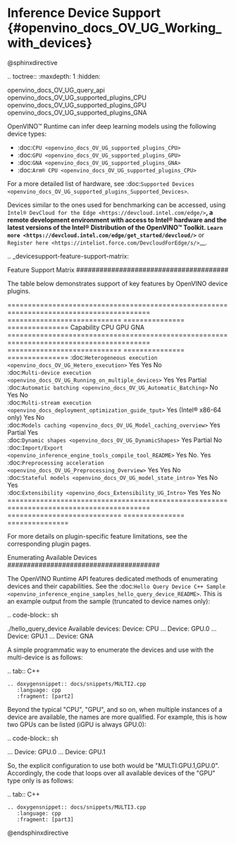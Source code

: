# Inference Device Support {#openvino_docs_OV_UG_Working_with_devices}

@sphinxdirective

.. toctree::
   :maxdepth: 1
   :hidden:

   openvino_docs_OV_UG_query_api
   openvino_docs_OV_UG_supported_plugins_CPU
   openvino_docs_OV_UG_supported_plugins_GPU
   openvino_docs_OV_UG_supported_plugins_GNA


OpenVINO™ Runtime can infer deep learning models using the following device types:

* :doc:`CPU <openvino_docs_OV_UG_supported_plugins_CPU>`
* :doc:`GPU <openvino_docs_OV_UG_supported_plugins_GPU>`
* :doc:`GNA <openvino_docs_OV_UG_supported_plugins_GNA>`
* :doc:`Arm® CPU <openvino_docs_OV_UG_supported_plugins_CPU>`

For a more detailed list of hardware, see :doc:`Supported Devices <openvino_docs_OV_UG_supported_plugins_Supported_Devices>`.

Devices similar to the ones used for benchmarking can be accessed, using `Intel® DevCloud for the Edge <https://devcloud.intel.com/edge/>`__, 
a remote development environment with access to Intel® hardware and the latest versions of the Intel® Distribution of the OpenVINO™ Toolkit. 
`Learn more <https://devcloud.intel.com/edge/get_started/devcloud/>`__ or `Register here <https://inteliot.force.com/DevcloudForEdge/s/>`__.



.. _devicesupport-feature-support-matrix:



Feature Support Matrix
#######################################

The table below demonstrates support of key features by OpenVINO device plugins.

 ========================================================================================= ============================ =============== ===============
  Capability                                                                                CPU                         GPU             GNA            
 ========================================================================================= ============================ =============== ===============
  :doc:`Heterogeneous execution <openvino_docs_OV_UG_Hetero_execution>`                     Yes                         Yes             No            
  :doc:`Multi-device execution <openvino_docs_OV_UG_Running_on_multiple_devices>`           Yes                         Yes             Partial       
  :doc:`Automatic batching <openvino_docs_OV_UG_Automatic_Batching>`                        No                          Yes             No            
  :doc:`Multi-stream execution <openvino_docs_deployment_optimization_guide_tput>`          Yes (Intel® x86-64 only)    Yes             No             
  :doc:`Models caching <openvino_docs_OV_UG_Model_caching_overview>`                        Yes                         Partial         Yes            
  :doc:`Dynamic shapes <openvino_docs_OV_UG_DynamicShapes>`                                 Yes                         Partial         No             
  :doc:`Import/Export <openvino_inference_engine_tools_compile_tool_README>`                Yes                         No.             Yes            
  :doc:`Preprocessing acceleration <openvino_docs_OV_UG_Preprocessing_Overview>`            Yes                         Yes             No            
  :doc:`Stateful models <openvino_docs_OV_UG_model_state_intro>`                            Yes                         No              Yes            
  :doc:`Extensibility <openvino_docs_Extensibility_UG_Intro>`                               Yes                         Yes             No            
 ========================================================================================= ============================ =============== ===============

For more details on plugin-specific feature limitations, see the corresponding plugin pages.

Enumerating Available Devices
#######################################

The OpenVINO Runtime API features dedicated methods of enumerating devices and their capabilities. See the :doc:`Hello Query Device C++ Sample <openvino_inference_engine_samples_hello_query_device_README>`. This is an example output from the sample (truncated to device names only):

.. code-block:: sh

   ./hello_query_device
   Available devices:
       Device: CPU
   ...
       Device: GPU.0
   ...
       Device: GPU.1
   ...
       Device: GNA


A simple programmatic way to enumerate the devices and use with the multi-device is as follows:

.. tab:: C++

    .. doxygensnippet:: docs/snippets/MULTI2.cpp
       :language: cpp
       :fragment: [part2]



Beyond the typical "CPU", "GPU", and so on, when multiple instances of a device are available, the names are more qualified. 
For example, this is how two GPUs can be listed (iGPU is always GPU.0):

.. code-block:: sh

   ...
       Device: GPU.0
   ...
       Device: GPU.1


So, the explicit configuration to use both would be "MULTI:GPU.1,GPU.0". Accordingly, the code that loops over all available devices of the "GPU" type only is as follows:


.. tab:: C++

    .. doxygensnippet:: docs/snippets/MULTI3.cpp
       :language: cpp
       :fragment: [part3]



@endsphinxdirective


